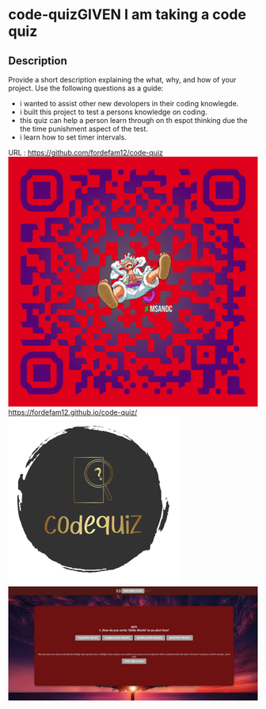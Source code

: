 # code-quizGIVEN I am taking a code quiz

## Description

Provide a short description explaining the what, why, and how of your project. Use the following questions as a guide:

- i wanted to assist other new devolopers in their coding knowlegde.
- i built this project to test a persons knowledge on coding.
- this quiz can help a person learn through on th espot thinking due the the time punishment aspect of the test.
- i learn how to set timer intervals.


URL :
https://github.com/fordefam12/code-quiz
![Alt text](<qr-code (14).png>)
https://fordefam12.github.io/code-quiz/
![Alt text](codeQuizLogo.png)
![screenshot](<C0d3 9u1z (Quiz).png>)